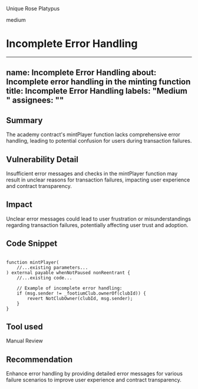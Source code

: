 Unique Rose Platypus

medium

# Incomplete Error Handling

---
name: Incomplete Error Handling
about: Incomplete error handling in the minting function
title: Incomplete Error Handling
labels: "Medium "
assignees: ""
---
## Summary
The academy contract's mintPlayer function lacks comprehensive error handling, leading to potential confusion for users during transaction failures.
## Vulnerability Detail
Insufficient error messages and checks in the mintPlayer function may result in unclear reasons for transaction failures, impacting user experience and contract transparency.

## Impact
Unclear error messages could lead to user frustration or misunderstandings regarding transaction failures, potentially affecting user trust and adoption.

## Code Snippet
```solidity

function mintPlayer(
    //...existing parameters...
) external payable whenNotPaused nonReentrant {
    //...existing code...

    // Example of incomplete error handling:
    if (msg.sender != _footiumClub.ownerOf(clubId)) {
        revert NotClubOwner(clubId, msg.sender);
    }
}
```
## Tool used
Manual Review

## Recommendation
Enhance error handling by providing detailed error messages for various failure scenarios to improve user experience and contract transparency.